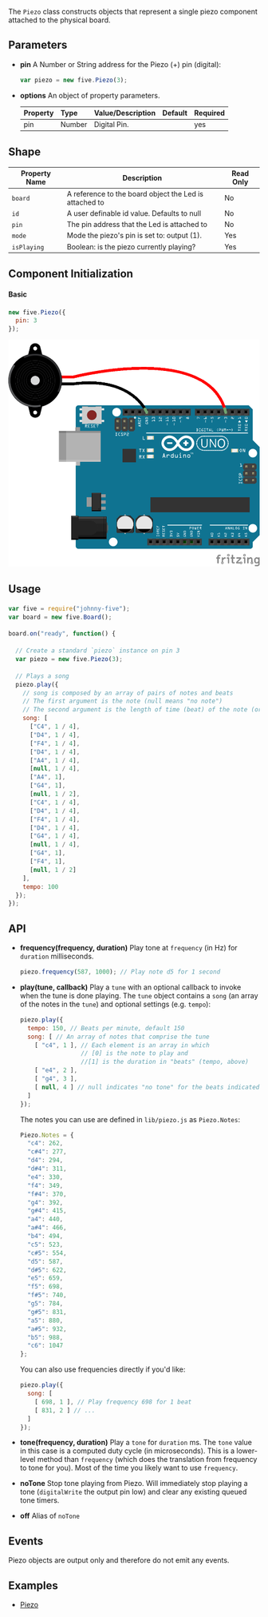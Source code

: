 The `Piezo` class constructs objects that represent a single piezo component attached to the physical board.

## Parameters

- **pin** A Number or String address for the Piezo (+) pin (digital):
  ```js
  var piezo = new five.Piezo(3);
  ```

- **options** An object of property parameters.
  <span class="abbreviate-table">

  | Property | Type   | Value/Description                                                 |Default | Required |
  |---------------|--------|-----------------|---------------------------------------------------------------------|----------|
  | pin           | Number | Digital Pin. || yes      |
  </span>

## Shape

| Property Name | Description | Read Only |
|---------------| ----------- | ----------|
| `board` | A reference to the board object the Led is attached to | No |
| `id` | A user definable id value. Defaults to null | No |
| `pin` | The pin address that the Led is attached to | No |
| `mode` | Mode the piezo's pin is set to: output (1). | Yes |
| `isPlaying` | Boolean: is the piezo currently playing? | Yes |

## Component Initialization

#### Basic

```js
new five.Piezo({
  pin: 3
});
```

![piezo diagram](https://raw.githubusercontent.com/rwaldron/johnny-five/master/docs/breadboard/piezo.png)


## Usage

```js
var five = require("johnny-five");
var board = new five.Board();

board.on("ready", function() {

  // Create a standard `piezo` instance on pin 3
  var piezo = new five.Piezo(3);

  // Plays a song
  piezo.play({
    // song is composed by an array of pairs of notes and beats
    // The first argument is the note (null means "no note")
    // The second argument is the length of time (beat) of the note (or non-note)
    song: [
      ["C4", 1 / 4],
      ["D4", 1 / 4],
      ["F4", 1 / 4],
      ["D4", 1 / 4],
      ["A4", 1 / 4],
      [null, 1 / 4],
      ["A4", 1],
      ["G4", 1],
      [null, 1 / 2],
      ["C4", 1 / 4],
      ["D4", 1 / 4],
      ["F4", 1 / 4],
      ["D4", 1 / 4],
      ["G4", 1 / 4],
      [null, 1 / 4],
      ["G4", 1],
      ["F4", 1],
      [null, 1 / 2]
    ],
    tempo: 100
  });
});
```

## API

- **frequency(frequency, duration)** Play tone at `frequency` (in Hz) for `duration` milliseconds.

  ``` js
  piezo.frequency(587, 1000); // Play note d5 for 1 second
  ```

- **play(tune, callback)** Play a `tune` with an optional callback to invoke when the tune is done playing. The `tune` object contains a `song` (an array of the notes in the `tune`) and optional settings (e.g. `tempo`):

  ``` js
  piezo.play({
    tempo: 150, // Beats per minute, default 150
    song: [ // An array of notes that comprise the tune
      [ "c4", 1 ], // Each element is an array in which 
                   // [0] is the note to play and 
                   //[1] is the duration in "beats" (tempo, above)
      [ "e4", 2 ],
      [ "g4", 3 ],
      [ null, 4 ] // null indicates "no tone" for the beats indicated
    ]
  });
  ```

  The notes you can use are defined in `lib/piezo.js` as `Piezo.Notes`:

  ```js
  Piezo.Notes = {
    "c4": 262,
    "c#4": 277,
    "d4": 294,
    "d#4": 311,
    "e4": 330,
    "f4": 349,
    "f#4": 370,
    "g4": 392,
    "g#4": 415,
    "a4": 440,
    "a#4": 466,
    "b4": 494,
    "c5": 523,
    "c#5": 554,
    "d5": 587,
    "d#5": 622,
    "e5": 659,
    "f5": 698,
    "f#5": 740,
    "g5": 784,
    "g#5": 831,
    "a5": 880,
    "a#5": 932,
    "b5": 988,
    "c6": 1047
  };
  ```

  You can also use frequencies directly if you'd like:

  ``` js
  piezo.play({
    song: [
      [ 698, 1 ], // Play frequency 698 for 1 beat
      [ 831, 2 ] // ...
    ]
  });
  ```

- **tone(frequency, duration)** Play a `tone` for `duration` ms. The `tone` value in this case is a computed duty cycle (in microseconds). This is a lower-level method than `frequency` (which does the translation from frequency to tone for you). Most of the time you likely want to use `frequency`.

- **noTone** Stop tone playing from Piezo. Will immediately stop playing a tone (`digitalWrite` the output pin low) and clear any existing queued tone timers.

- **off** Alias of `noTone`

## Events

Piezo objects are output only and therefore do not emit any events.

<!--remove-start-->

## Examples
- [Piezo](https://github.com/rwldrn/johnny-five/blob/master/docs/piezo.md)

<!--remove-end-->
